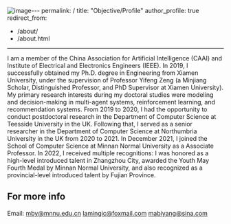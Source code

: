 ![image](https://github.com/user-attachments/assets/3fde94d4-74dc-4676-8aa5-63388695dd34)---
permalink: /
title: "Objective/Profile"
author_profile: true
redirect_from: 
  - /about/
  - /about.html
---

I am a member of the China Association for Artificial Intelligence (CAAI) and Institute of Electrical and Electronics Engineers (IEEE). In 2019, I successfully obtained my Ph.D. degree in Engineering from Xiamen University, under the supervision of Professor Yifeng Zeng (a Minjiang Scholar, Distinguished Professor, and PhD Supervisor at Xiamen University). My primary research interests during my doctoral studies were modeling and decision-making in multi-agent systems, reinforcement learning, and recommendation systems.
From 2019 to 2020, I had the opportunity to conduct postdoctoral research in the Department of Computer Science at Teesside University in the UK. Following that, I served as a senior researcher in the Department of Computer Science at Northumbria University in the UK from 2020 to 2021.
In December 2021, I joined the School of Computer Science at Minnan Normal University as a Associate Professor. 
In 2022, I received multiple recognitions: I was honored as a high-level introduced talent in Zhangzhou City, awarded the Youth May Fourth Medal by Minnan Normal University, and also recognized as a provincial-level introduced talent by Fujian Province.


For more info
------
Email:
mby@mnnu.edu.cn
lamingic@foxmail.com
mabiyang@sina.com

